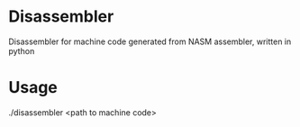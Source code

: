 # Disassembler

Disassembler for machine code generated from NASM assembler, written in python

# Usage

./disassembler \<path to machine code\>

